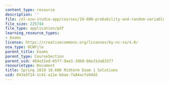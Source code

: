 ```yaml
---
content_type: resource
description: ''
file: /ol-ocw-studio-app/courses/18-600-probability-and-random-variables-fall-2019/043a5f241c41a11ebbae7a84acfa94d2_MIT18_600F19_mid1_2019_soln.pdf
file_size: 225744
file_type: application/pdf
learning_resource_types:
- Exams
license: https://creativecommons.org/licenses/by-nc-sa/4.0/
ocw_type: OCWFile
parent_title: Exams
parent_type: CourseSection
parent_uid: 404e31ed-65f7-9ae3-39b0-66e31da833f7
resourcetype: Document
title: Spring 2019 18.600 Midterm Exam 1 Solutions
uid: 043a5f24-1c41-a11e-bbae-7a84acfa94d2
---
```

